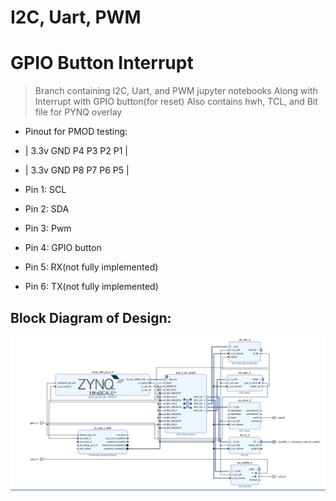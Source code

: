 # I2C, Uart, PWM

# GPIO Button Interrupt

> Branch containing I2C, Uart, and PWM jupyter notebooks
> Along with Interrupt with GPIO button(for reset)
> Also contains hwh, TCL, and Bit file for PYNQ overlay

- Pinout for PMOD testing:
- | 3.3v GND P4 P3 P2 P1 |
- | 3.3v GND P8 P7 P6 P5 |

- Pin 1: SCL
- Pin 2: SDA
- Pin 3: Pwm
- Pin 4: GPIO button
- Pin 5: RX(not fully implemented)
- Pin 6: TX(not fully implemented)

## Block Diagram of Design:

![screenshot](BlockDesign.png)
